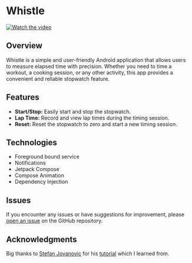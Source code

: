 # Whistle

[![Watch the video](https://github.com/mahmoodawd/oibsip-whistle/assets/63718329/c335e181-7332-4d60-871f-0e8e79b50e7b)](https://youtu.be/Am_YZebfx6U)


## Overview

Whistle is a simple and user-friendly Android application that allows users to measure elapsed time with precision.
Whether you need to time a workout, a cooking session, or any other activity, this app provides a convenient and reliable stopwatch feature.

## Features

- **Start/Stop:** Easily start and stop the stopwatch.
- **Lap Time:** Record and view lap times during the timing session.
- **Reset:** Reset the stopwatch to zero and start a new timing session.

## Technologies
- Foreground bound service
- Notifications
- Jetpack Compose
- Compose Animation
- Dependency Injection


## Issues

If you encounter any issues or have suggestions for improvement, please [open an issue](https://github.com/mahmoodawd/oibsip-whistle/issues) on the GitHub repository.


## Acknowledgments

Big thanks to [Stefan Jovanovic](https://github.com/stevdza-san) for his [tutorial](https://youtu.be/JflJjPxhFQo) which I learned from.
